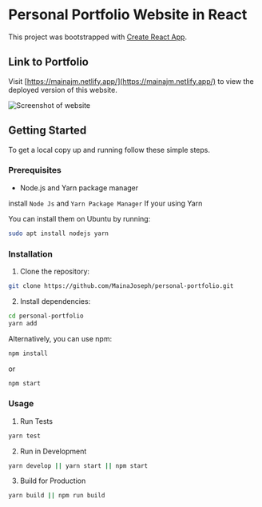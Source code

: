 # Personal Portfolio Website in React

This project was bootstrapped with [Create React App](https://github.com/facebook/create-react-app).

## Link to Portfolio

Visit [https://mainajm.netlify.app/](https://mainajm.netlify.app/) to view the deployed version of this website.

![Screenshot of website](https://user-images.githubusercontent.com/75726095/229750705-998fb705-dc9a-4535-a097-d6d2a70af175.png)

## Getting Started

To get a local copy up and running follow these simple steps.

### Prerequisites

- Node.js and Yarn package manager

install `Node Js` and `Yarn Package Manager` If your using Yarn

You can install them on Ubuntu by running:

```bash
sudo apt install nodejs yarn
```

### Installation 
1) Clone the repository:
    
```bash
git clone https://github.com/MainaJoseph/personal-portfolio.git
```

2) Install dependencies:

```bash
cd personal-portfolio
yarn add
```

Alternatively, you can use npm:
```bash
npm install
```

or
```bash
npm start
```

### Usage

1. Run Tests

```bash
yarn test
```

2. Run in Development

```bash
yarn develop || yarn start || npm start
```

3. Build for Production

```bash
yarn build || npm run build
```
